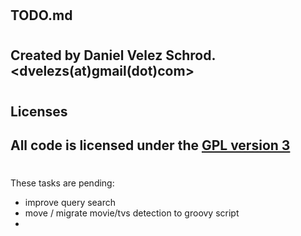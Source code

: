 #
## TODO.md
#
#
## Created by Daniel Velez Schrod. <dvelezs(at)gmail(dot)com>
#
## Licenses
## All code is licensed under the [GPL version 3](http://www.gnu.org/licenses/gpl.html)
#
#

These tasks are pending:
* improve query search
* move / migrate movie/tvs detection to groovy script
*